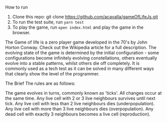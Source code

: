 How to run
1) Clone this repo: git clone https://github.com/acavalla/gameOfLifeJs.git
2) To run the test suite, run `yarn test`
3) To play the game, run `open index.html` and play the game in the browser.


The Game of life is a zero player game developed in the 70's by John Horton Conway. Check out the Wikipedia article for a full description. The evolving state of the game is determined by the initial configuration - some configurations become infinitely evolving constellations, others eventually evolve into a stable patterns, whilst others die off completely. It is commonly used as a tech test as it can be solved in many different ways that clearly show the level of the programmer.

The Brief
The rules are as follows:

The game evolves in turns, commonly known as 'ticks'.
All changes occur at the same time.
Any live cell with 2 or 3 live neighbours survives until next tick.
Any live cell with less than 2 live neighbours dies (underpopulation).
Any live cell with more than 3 live neighbours dies (overpopulation).
Any dead cell with exactly 3 neighbours becomes a live cell (reproduction).
